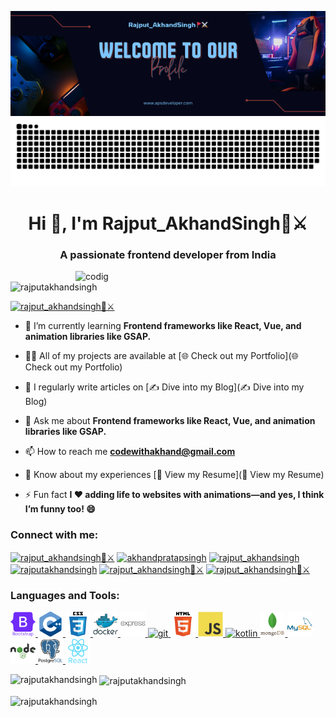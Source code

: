![logo](https://github.com/RajputAkhandSingh/RajputAkhandSingh/blob/main/akhand.png)
![repo](https://raw.githubusercontent.com/Platane/snk/output/github-contribution-grid-snake.svg)
<h1 align="center">Hi 👋, I'm Rajput_AkhandSingh🚩⚔️</h1>
<h3 align="center">A passionate frontend developer from India</h3>

<img align="right" alt="codig" width="400" src="https://camo.githubusercontent.com/2366b34bb903c09617990fb5fff4622f3e941349e846ddb7e73df872a9d21233/68747470733a2f2f63646e2e6472696262626c652e636f6d2f75736572732f3733303730332f73637265656e73686f74732f363538313234332f6176656e746f2e676966">

<p align="left"> <img src="https://komarev.com/ghpvc/?username=rajputakhandsingh&label=Profile%20views&color=0e75b6&style=flat" alt="rajputakhandsingh" /> </p>

<p align="left"> <a href="https://twitter.com/rajput_akhandsingh🚩⚔️" target="blank"><img src="https://img.shields.io/twitter/follow/rajput_akhandsingh🚩⚔️?logo=twitter&style=for-the-badge" alt="rajput_akhandsingh🚩⚔️" /></a> </p>

- 🌱 I’m currently learning **Frontend frameworks like React, Vue, and animation libraries like GSAP.**

- 👨‍💻 All of my projects are available at [🌐 Check out my Portfolio](🌐 Check out my Portfolio)

- 📝 I regularly write articles on [✍️ Dive into my Blog](✍️ Dive into my Blog)

- 💬 Ask me about **Frontend frameworks like React, Vue, and animation libraries like GSAP.**

- 📫 How to reach me **codewithakhand@gmail.com**

- 📄 Know about my experiences [📜 View my Resume](📜 View my Resume)

- ⚡ Fun fact **I ❤️ adding life to websites with animations—and yes, I think I’m funny too! 😄**

<h3 align="left">Connect with me:</h3>
<p align="left">
<a href="https://twitter.com/rajput_akhandsingh🚩⚔️" target="blank"><img align="center" src="https://raw.githubusercontent.com/rahuldkjain/github-profile-readme-generator/master/src/images/icons/Social/twitter.svg" alt="rajput_akhandsingh🚩⚔️" height="30" width="40" /></a>
<a href="https://linkedin.com/in/akhandpratapsingh" target="blank"><img align="center" src="https://raw.githubusercontent.com/rahuldkjain/github-profile-readme-generator/master/src/images/icons/Social/linked-in-alt.svg" alt="akhandpratapsingh" height="30" width="40" /></a>
<a href="https://stackoverflow.com/users/rajput_akhandsingh" target="blank"><img align="center" src="https://raw.githubusercontent.com/rahuldkjain/github-profile-readme-generator/master/src/images/icons/Social/stack-overflow.svg" alt="rajput_akhandsingh" height="30" width="40" /></a>
<a href="https://fb.com/rajputakhandsingh" target="blank"><img align="center" src="https://raw.githubusercontent.com/rahuldkjain/github-profile-readme-generator/master/src/images/icons/Social/facebook.svg" alt="rajputakhandsingh" height="30" width="40" /></a>
<a href="https://www.youtube.com/c/rajput_akhandsingh🚩⚔️" target="blank"><img align="center" src="https://raw.githubusercontent.com/rahuldkjain/github-profile-readme-generator/master/src/images/icons/Social/youtube.svg" alt="rajput_akhandsingh🚩⚔️" height="30" width="40" /></a>
<a href="https://auth.geeksforgeeks.org/user/rajput_akhandsingh🚩⚔️" target="blank"><img align="center" src="https://raw.githubusercontent.com/rahuldkjain/github-profile-readme-generator/master/src/images/icons/Social/geeks-for-geeks.svg" alt="rajput_akhandsingh🚩⚔️" height="30" width="40" /></a>
</p>

<h3 align="left">Languages and Tools:</h3>
<p align="left"> <a href="https://getbootstrap.com" target="_blank" rel="noreferrer"> <img src="https://raw.githubusercontent.com/devicons/devicon/master/icons/bootstrap/bootstrap-plain-wordmark.svg" alt="bootstrap" width="40" height="40"/> </a> <a href="https://www.w3schools.com/cpp/" target="_blank" rel="noreferrer"> <img src="https://raw.githubusercontent.com/devicons/devicon/master/icons/cplusplus/cplusplus-original.svg" alt="cplusplus" width="40" height="40"/> </a> <a href="https://www.w3schools.com/css/" target="_blank" rel="noreferrer"> <img src="https://raw.githubusercontent.com/devicons/devicon/master/icons/css3/css3-original-wordmark.svg" alt="css3" width="40" height="40"/> </a> <a href="https://www.docker.com/" target="_blank" rel="noreferrer"> <img src="https://raw.githubusercontent.com/devicons/devicon/master/icons/docker/docker-original-wordmark.svg" alt="docker" width="40" height="40"/> </a> <a href="https://expressjs.com" target="_blank" rel="noreferrer"> <img src="https://raw.githubusercontent.com/devicons/devicon/master/icons/express/express-original-wordmark.svg" alt="express" width="40" height="40"/> </a> <a href="https://git-scm.com/" target="_blank" rel="noreferrer"> <img src="https://www.vectorlogo.zone/logos/git-scm/git-scm-icon.svg" alt="git" width="40" height="40"/> </a> <a href="https://www.w3.org/html/" target="_blank" rel="noreferrer"> <img src="https://raw.githubusercontent.com/devicons/devicon/master/icons/html5/html5-original-wordmark.svg" alt="html5" width="40" height="40"/> </a> <a href="https://developer.mozilla.org/en-US/docs/Web/JavaScript" target="_blank" rel="noreferrer"> <img src="https://raw.githubusercontent.com/devicons/devicon/master/icons/javascript/javascript-original.svg" alt="javascript" width="40" height="40"/> </a> <a href="https://kotlinlang.org" target="_blank" rel="noreferrer"> <img src="https://www.vectorlogo.zone/logos/kotlinlang/kotlinlang-icon.svg" alt="kotlin" width="40" height="40"/> </a> <a href="https://www.mongodb.com/" target="_blank" rel="noreferrer"> <img src="https://raw.githubusercontent.com/devicons/devicon/master/icons/mongodb/mongodb-original-wordmark.svg" alt="mongodb" width="40" height="40"/> </a> <a href="https://www.mysql.com/" target="_blank" rel="noreferrer"> <img src="https://raw.githubusercontent.com/devicons/devicon/master/icons/mysql/mysql-original-wordmark.svg" alt="mysql" width="40" height="40"/> </a> <a href="https://nodejs.org" target="_blank" rel="noreferrer"> <img src="https://raw.githubusercontent.com/devicons/devicon/master/icons/nodejs/nodejs-original-wordmark.svg" alt="nodejs" width="40" height="40"/> </a> <a href="https://www.postgresql.org" target="_blank" rel="noreferrer"> <img src="https://raw.githubusercontent.com/devicons/devicon/master/icons/postgresql/postgresql-original-wordmark.svg" alt="postgresql" width="40" height="40"/> </a> <a href="https://reactjs.org/" target="_blank" rel="noreferrer"> <img src="https://raw.githubusercontent.com/devicons/devicon/master/icons/react/react-original-wordmark.svg" alt="react" width="40" height="40"/> </a> </p>

<p><img align="left" src="https://github-readme-stats.vercel.app/api/top-langs?username=rajputakhandsingh&show_icons=true&locale=en&layout=compact" alt="rajputakhandsingh" /></p>

<p>&nbsp;<img align="center" src="https://github-readme-stats.vercel.app/api?username=rajputakhandsingh&show_icons=true&locale=en" alt="rajputakhandsingh" /></p>

<p><img align="center" src="https://github-readme-streak-stats.herokuapp.com/?user=rajputakhandsingh&" alt="rajputakhandsingh" /></p>
